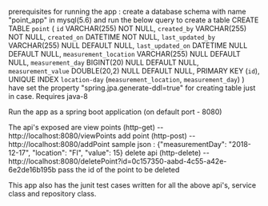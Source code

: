 prerequisites for running the app :
    create a database schema with name "point_app" in mysql(5.6) and run the below query to create a table
        CREATE TABLE `point` (
        	`id` VARCHAR(255) NOT NULL,
        	`created_by` VARCHAR(255) NOT NULL,
        	`created_on` DATETIME NOT NULL,
        	`last_updated_by` VARCHAR(255) NULL DEFAULT NULL,
        	`last_updated_on` DATETIME NULL DEFAULT NULL,
        	`measurement_location` VARCHAR(255) NULL DEFAULT NULL,
        	`measurement_day` BIGINT(20) NULL DEFAULT NULL,
        	`measurement_value` DOUBLE(20,2) NULL DEFAULT NULL,
        	PRIMARY KEY (`id`),
        	UNIQUE INDEX `location-day` (`measurement_location`, `measurement_day`)
        )
    have set the property "spring.jpa.generate-ddl=true" for creating table just in case.
    Requires java-8

Run the app as a spring boot application (on default port - 8080)

The api's exposed are
view points (http-get) -- http://localhost:8080/viewPoints
add point (http-post) -- http://localhost:8080/addPoint
    sample json : {"measurementDay": "2018-12-17", "location": "FI", "value": 15}
delete api (http-delete) -- http://localhost:8080/deletePoint?id=0c157350-aabd-4c55-a42e-6e2de16b195b
    pass the id of the point to be deleted

This app also has the junit test cases written for all the above api's, service class and repository class.